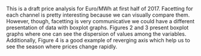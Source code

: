  This is a draft price analysis for Euro/MWh at first half of 2017.
 Facetting for each channel is pretty interesting because we can visually compare them.
 However, though, facetting is very communicative we could have a different presentation of data with boxplot graphs. 
 Figures 2 and 3 present boxplot graphs where one can see the dispersion of values among the variables.
 Additionally, Figure 4 is a good example of reverging axis which help us to see the season where prices change rapidly.   
